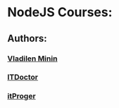 # NodeJS Courses:

## Authors:

### [Vladilen Minin](https://github.com/AndriiKot/NodeJS__Courses__/tree/main/VladilenMinin)

### [ITDoctor](https://github.com/AndriiKot/NodeJS__Courses__/tree/main/itDoctor)

### [itProger](https://www.youtube.com/watch?v=rOHt6oe2444&list=PLDyJYA6aTY1loAdIkiCun_Cz5nnWEF1WW&index=1)



